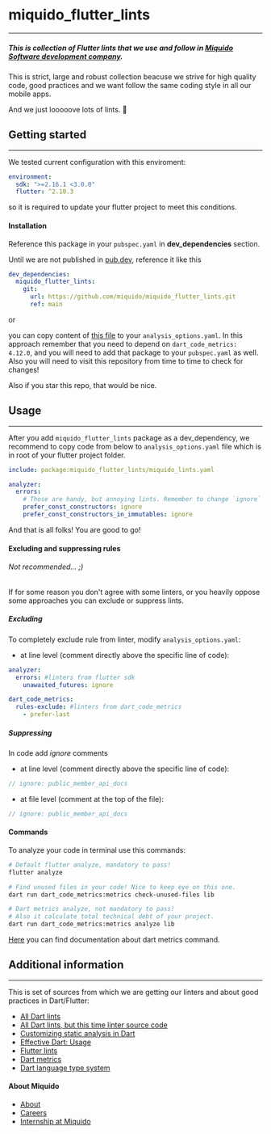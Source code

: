 <!-- 
This README describes the package. If you publish this package to pub.dev,
this README's contents appear on the landing page for your package.

For information about how to write a good package README, see the guide for
[writing package pages](https://dart.dev/guides/libraries/writing-package-pages). 

For general information about developing packages, see the Dart guide for
[creating packages](https://dart.dev/guides/libraries/create-library-packages)
and the Flutter guide for
[developing packages and plugins](https://flutter.dev/developing-packages). 
-->
# miquido_flutter_lints
---
##### This is collection of Flutter lints that we use and follow in [Miquido Software development company](https://www.miquido.com).

This is strict, large and robust collection beacuse we strive for high quality code, good practices and we want follow the same coding style in all our mobile apps.

And we just looooove lots of lints. :blue_heart:

## Getting started
---

We tested current configuration with this enviroment:
```yaml
environment:
  sdk: ">=2.16.1 <3.0.0"
  flutter: ^2.10.3
```

so it is required to update your flutter project to meet this conditions.

#### Installation

Reference this package in your `pubspec.yaml` in **dev_dependencies** section.

Until we are not published in [pub.dev](https://pub.dev), reference it like this

```yaml
dev_dependencies:
  miquido_flutter_lints:
    git:
      url: https://github.com/miquido/miquido_flutter_lints.git
      ref: main
```

or

you can copy content of [this file](lib/miquido_lints.yaml) to your `analysis_options.yaml`. In this approach remember that you need to depend on `dart_code_metrics: 4.12.0`, and you will need to add that package to your `pubspec.yaml` as well. Also you will need to visit this repository from time to time to check for changes! 

Also if you star this repo, that would be nice.

## Usage
---
After you add `miquido_flutter_lints` package as a dev_dependency, we recommend to copy code from below to `analysis_options.yaml` file which is in root of your flutter project folder.

```yaml
include: package:miquido_flutter_lints/miquido_lints.yaml

analyzer:
  errors:
    # Those are handy, but annoying lints. Remember to change `ignore` to `info` once per two weeks or before app release.
    prefer_const_constructors: ignore
    prefer_const_constructors_in_immutables: ignore
```

And that is all folks! You are good to go!

#### Excluding and suppressing rules
###### Not recommended... ;)

If for some reason you don't agree with some linters, or you heavily oppose some approaches you can exclude or suppress lints.
##### Excluding
To completely exclude rule from linter, modify `analysis_options.yaml`:
- at line level (comment directly above the specific line of code):
```yaml
analyzer:
  errors: #linters from flutter sdk
    unawaited_futures: ignore

dart_code_metrics:
  rules-exclude: #linters from dart_code_metrics
    - prefer-last
```
##### Suppressing
In code add _ignore_ comments
- at line level (comment directly above the specific line of code):
```dart
// ignore: public_member_api_docs
```
- at file level (comment at the top of the file):
```dart
// ignore: public_member_api_docs
```

#### Commands

To analyze your code in terminal use this commands:
```sh
# Default flutter analyze, mandatory to pass!
flutter analyze

# Find unused files in your code! Nice to keep eye on this one.
dart run dart_code_metrics:metrics check-unused-files lib

# Dart metrics analyze, not mandatory to pass!
# Also it calculate total technical debt of your project.
dart run dart_code_metrics:metrics analyze lib
```

[Here](https://dartcodemetrics.dev/docs/cli/overview#available-commands) you can find documentation about dart metrics command.

## Additional information
---
This is set of sources from which we are getting our linters and about good practices in Dart/Flutter:
- [All Dart lints](https://dart-lang.github.io/linter/lints/)
- [All Dart lints, but this time linter source code](https://github.com/dart-lang/linter/blob/master/example/all.yaml)
- [Customizing static analysis in Dart](https://dart.dev/guides/language/analysis-options)
- [Effective Dart: Usage](https://dart.dev/guides/language/effective-dart/usage)
- [Flutter lints](https://github.com/flutter/packages/tree/master/packages/flutter_lints)
- [Dart metrics](https://dartcodemetrics.dev/docs/rules/overview)
- [Dart language type system](https://github.com/dart-lang/language/tree/master/resources/type-system)

#### About Miquido

- [About](https://careers.miquido.com/about-us/)
- [Careers](https://careers.miquido.com/job-offers/)
- [Internship at Miquido](https://careers.miquido.com/students/)